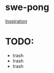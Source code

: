 # swe-pong

[Inspiration](https://github.com/libgdx/libgdx/wiki/Scene2d)

# TODO:
- trash
- trash
- trash


